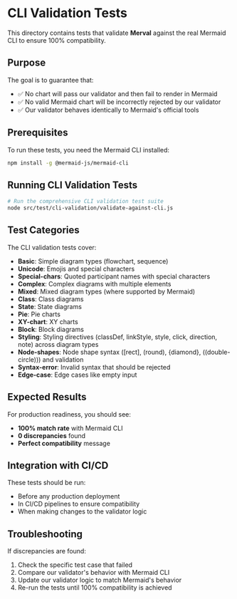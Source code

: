 # CLI Validation Tests

This directory contains tests that validate **Merval** against the real Mermaid CLI to ensure 100% compatibility.

## Purpose

The goal is to guarantee that:
- ✅ No chart will pass our validator and then fail to render in Mermaid
- ✅ No valid Mermaid chart will be incorrectly rejected by our validator
- ✅ Our validator behaves identically to Mermaid's official tools

## Prerequisites

To run these tests, you need the Mermaid CLI installed:

```bash
npm install -g @mermaid-js/mermaid-cli
```

## Running CLI Validation Tests

```bash
# Run the comprehensive CLI validation test suite
node src/test/cli-validation/validate-against-cli.js
```

## Test Categories

The CLI validation tests cover:

- **Basic**: Simple diagram types (flowchart, sequence)
- **Unicode**: Emojis and special characters
- **Special-chars**: Quoted participant names with special characters
- **Complex**: Complex diagrams with multiple elements
- **Mixed**: Mixed diagram types (where supported by Mermaid)
- **Class**: Class diagrams
- **State**: State diagrams
- **Pie**: Pie charts
- **XY-chart**: XY charts
- **Block**: Block diagrams
- **Styling**: Styling directives (classDef, linkStyle, style, click, direction, note) across diagram types
- **Node-shapes**: Node shape syntax ([rect], (round), {diamond}, ((double-circle))) and validation
- **Syntax-error**: Invalid syntax that should be rejected
- **Edge-case**: Edge cases like empty input

## Expected Results

For production readiness, you should see:
- **100% match rate** with Mermaid CLI
- **0 discrepancies** found
- **Perfect compatibility** message

## Integration with CI/CD

These tests should be run:
- Before any production deployment
- In CI/CD pipelines to ensure compatibility
- When making changes to the validator logic

## Troubleshooting

If discrepancies are found:
1. Check the specific test case that failed
2. Compare our validator's behavior with Mermaid CLI
3. Update our validator logic to match Mermaid's behavior
4. Re-run the tests until 100% compatibility is achieved
